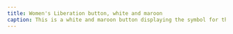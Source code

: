 ```yaml
---
title: Women's Liberation button, white and maroon
caption: This is a white and maroon button displaying the symbol for the Women's Liberation movement, a Venus symbol circumscribing a clenched fist. Courtesy of Vivian Mayer, University of Connecticut Digital Collections, 1975.
---
```

